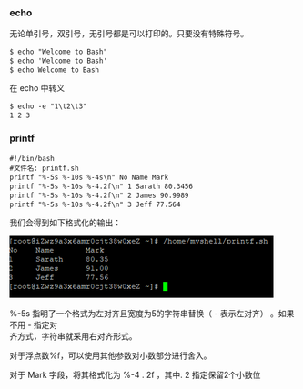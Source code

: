 ### echo

无论单引号，双引号，无引号都是可以打印的。只要没有特殊符号。

```
$ echo "Welcome to Bash"
$ echo 'Welcome to Bash'
$ echo Welcome to Bash
```

在 echo 中转义

```
$ echo -e "1\t2\t3"
1 2 3
```



### printf

```
#!/bin/bash
#文件名: printf.sh
printf "%-5s %-10s %-4s\n" No Name Mark
printf "%-5s %-10s %-4.2f\n" 1 Sarath 80.3456
printf "%-5s %-10s %-4.2f\n" 2 James 90.9989
printf "%-5s %-10s %-4.2f\n" 3 Jeff 77.564
```

我们会得到如下格式化的输出：

![](/assets/import.png)

%-5s 指明了一个格式为左对齐且宽度为5的字符串替换（ - 表示左对齐） 。如果不用 - 指定对  
齐方式，字符串就采用右对齐形式。

对于浮点数%f，可以使用其他参数对小数部分进行舍入。

对于 Mark 字段，将其格式化为 %-4 . 2f ，其中. 2 指定保留2个小数位

